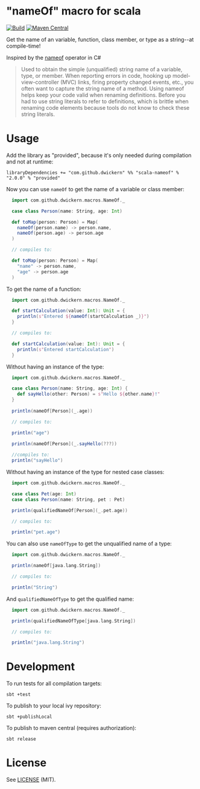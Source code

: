 "nameOf" macro for scala
========================

[![Build](https://github.com/dwickern/scala-nameof/workflows/build/badge.svg)](https://github.com/dwickern/scala-nameof/actions)
[![Maven Central](https://maven-badges.herokuapp.com/maven-central/com.github.dwickern/scala-nameof_2.13/badge.svg)](https://maven-badges.herokuapp.com/maven-central/com.github.dwickern/scala-nameof_2.13)

Get the name of an variable, function, class member, or type as a string--at compile-time!

Inspired by the [nameof](https://msdn.microsoft.com/en-us/library/dn986596.aspx) operator in C#

> Used to obtain the simple (unqualified) string name of a variable, type, or member. When reporting errors in code, hooking up model-view-controller (MVC) links, firing property changed events, etc., you often want to capture the string name of a method. Using nameof helps keep your code valid when renaming definitions. Before you had to use string literals to refer to definitions, which is brittle when renaming code elements because tools do not know to check these string literals.

Usage
=====

Add the library as "provided", because it's only needed during compilation and not at runtime:

    libraryDependencies += "com.github.dwickern" %% "scala-nameof" % "2.0.0" % "provided"


Now you can use `nameOf` to get the name of a variable or class member:
```scala
  import com.github.dwickern.macros.NameOf._

  case class Person(name: String, age: Int)

  def toMap(person: Person) = Map(
    nameOf(person.name) -> person.name,
    nameOf(person.age) -> person.age
  )

  // compiles to:

  def toMap(person: Person) = Map(
    "name" -> person.name,
    "age" -> person.age
  )
```

To get the name of a function:
```scala
  import com.github.dwickern.macros.NameOf._

  def startCalculation(value: Int): Unit = {
    println(s"Entered ${nameOf(startCalculation _)}")
  }

  // compiles to:

  def startCalculation(value: Int): Unit = {
    println(s"Entered startCalculation")
  }
```

Without having an instance of the type:
```scala
  import com.github.dwickern.macros.NameOf._

  case class Person(name: String, age: Int) {
    def sayHello(other: Person) = s"Hello ${other.name}!"
  }
  
  println(nameOf[Person](_.age))

  // compiles to:

  println("age")

  println(nameOf[Person](_.sayHello(???))
  
  //compiles to: 
  println("sayHello")
```

Without having an instance of the type for nested case classes:
```scala
  import com.github.dwickern.macros.NameOf._

  case class Pet(age: Int)
  case class Person(name: String, pet : Pet)

  println(qualifiedNameOf[Person](_.pet.age))

  // compiles to:

  println("pet.age")
```

You can also use `nameOfType` to get the unqualified name of a type:
```scala
  import com.github.dwickern.macros.NameOf._

  println(nameOf[java.lang.String])

  // compiles to:

  println("String")
```

And `qualifiedNameOfType` to get the qualified name:
```scala
  import com.github.dwickern.macros.NameOf._

  println(qualifiedNameOfType[java.lang.String])

  // compiles to:

  println("java.lang.String")
```


Development
===========

To run tests for all compilation targets:

    sbt +test

To publish to your local ivy repository:

    sbt +publishLocal

To publish to maven central (requires authorization):

    sbt release


License
=======

See [LICENSE](LICENSE.md) (MIT).
